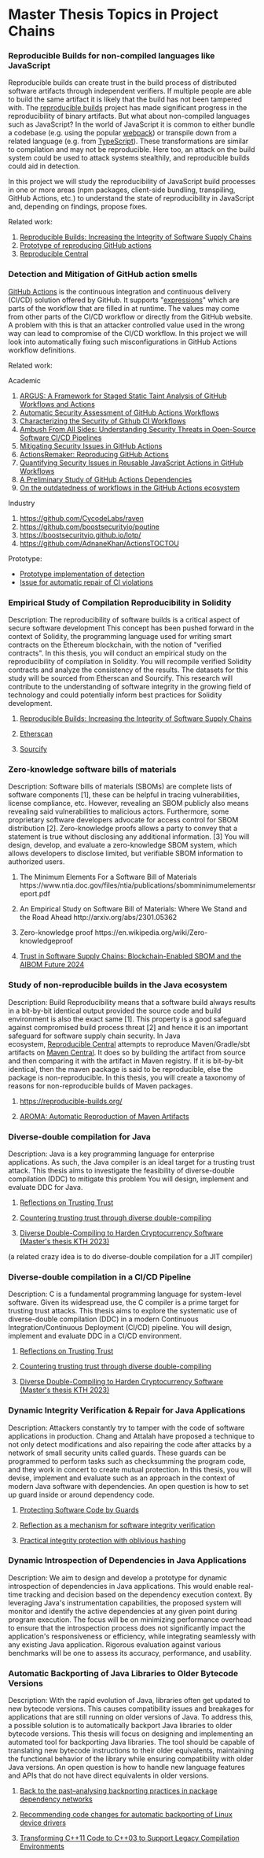 # Master Thesis Topics in Project Chains

### Reproducible Builds for non-compiled languages like JavaScript

Reproducible builds can create trust in the build process of distributed software artifacts through independent verifiers.
If multiple people are able to build the same artifact it is likely that the build has not been tampered with.
The [reproducible builds](https://reproducible-builds.org/) project has made significant progress in the reproducibility of binary artifacts. But what about non-compiled languages such as JavaScript?
In the world of JavaScript it is common to either bundle a codebase (e.g. using the popular [webpack](https://reproducible-builds.org/)) or transpile down from a related language (e.g. from [TypeScript](https://www.typescriptlang.org/)).
These transformations are similar to compilation and may not be reproducible.
Here too, an attack on the build system could be used to attack systems stealthily, and reproducible builds could aid in detection.

In this project we will study the reproducibility of JavaScript build processes in one or more areas (npm packages, client-side bundling, transpiling, GitHub Actions, etc.) to understand the state of reproducibility in JavaScript and, depending on findings, propose fixes.

Related work:
1. [Reproducible Builds: Increasing the Integrity of Software Supply Chains](https://arxiv.org/abs/2104.06020)
1. [Prototype of reproducing GitHub actions](https://github.com/ericcornelissen/reproducing-actions)
1. [Reproducible Central](https://github.com/jvm-repo-rebuild/reproducible-central)

### Detection and Mitigation of GitHub action smells

[GitHub Actions](https://docs.github.com/en/actions) is the continuous integration and continuous delivery (CI/CD) solution offered by GitHub.
It supports "[expressions](https://docs.github.com/en/actions/writing-workflows/choosing-what-your-workflow-does/evaluate-expressions-in-workflows-and-actions)" which are parts of the workflow that are filled in at runtime.
The values may come from other parts of the CI/CD workflow or directly from the GitHub website.
A problem with this is that an attacker controlled value used in the wrong way can lead to compromise of the CI/CD workflow.
In this project we will look into automatically fixing such misconfigurations in GitHub Actions workflow definitions.

Related work:

Academic

1. [ARGUS: A Framework for Staged Static Taint Analysis of GitHub Workflows and Actions](https://www.usenix.org/conference/usenixsecurity23/presentation/muralee)
1. [Automatic Security Assessment of GitHub Actions Workflows](https://dl.acm.org/doi/abs/10.1145/3560835.3564554)
1. [Characterizing the Security of Github CI Workflows](https://www.usenix.org/conference/usenixsecurity22/presentation/koishybayev)
1. [Ambush From All Sides: Understanding Security Threats in Open-Source Software CI/CD Pipelines](https://ieeexplore.ieee.org/document/10061526)
1. [Mitigating Security Issues in GitHub Actions](https://orbi.umons.ac.be/bitstream/20.500.12907/48447/1/Hassan2024-EnCyCriSSVM.pdf)
1. [ActionsRemaker: Reproducing GitHub Actions](http://cdn.zhuhaonan.com/files/icse-23-actionsremaker.pdf)
1. [Quantifying Security Issues in Reusable JavaScript Actions in GitHub Workflows](https://orbi.umons.ac.be/handle/20.500.12907/48468)
1. [A Preliminary Study of GitHub Actions Dependencies](https://ceur-ws.org/Vol-3483/paper7.pdf)
1. [On the outdatedness of workflows in the GitHub Actions ecosystem](https://www.sciencedirect.com/science/article/pii/S0164121223002224)

Industry

1. https://github.com/CycodeLabs/raven
1. https://github.com/boostsecurityio/poutine
1. https://boostsecurityio.github.io/lotp/
1. https://github.com/AdnaneKhan/ActionsTOCTOU

Prototype:
- [Prototype implementation of detection](https://github.com/ericcornelissen/ades)
- [Issue for automatic repair of CI violations](https://github.com/ericcornelissen/ades/issues/42)


<h3 id="uid42">Empirical Study of Compilation Reproducibility in Solidity</h3>
<p>Description:
The reproducibility of software builds is a critical aspect of secure software development This concept has been pushed forward in the context of Solidity, the programming language
used for writing smart contracts on the Ethereum blockchain, with the notion of "verified contracts".
In this thesis, you will conduct an empirical study on the reproducibility of compilation in Solidity. You will recompile verified Solidity contracts and analyze the
consistency of the results. The datasets for this study will be sourced from Etherscan and Sourcify.
This research will contribute to the understanding of software integrity in the growing field of technology and could potentially inform best practices for
Solidity development.</p>
<ol>
<li id="uid43"><p><a href="http://arxiv.org/pdf/2104.06020">Reproducible Builds: Increasing the Integrity of Software Supply Chains</a></p>
</li>
<li id="uid44"><p><a href="https://etherscan.io/">Etherscan</a></p>
</li>
<li id="uid45"><p><a href="https://sourcify.dev/">Sourcify</a></p>
</li></ol>

<h3 id="uid46">Zero-knowledge software bills of materials</h3>
<p>Description: Software bills of materials (SBOMs) are complete lists of software components [1], these can be helpful in tracing vulnerabilities, license compliance, etc. However, revealing an SBOM publicly also means revealing said vulnerabilities to malicious actors. Furthermore, some proprietary software developers advocate for access control for SBOM distribution [2].
Zero-knowledge proofs allows a party to convey that a statement is true without disclosing any additional information. [3]
You will design, develop, and evaluate a zero-knowledge SBOM system, which allows developers to disclose limited, but verifiable SBOM information to authorized users.</p>
<ol>
<li id="uid47"><p>The Minimum Elements For a Software Bill of Materials https://www.ntia.doc.gov/files/ntia/publications/sbomminimumelementsreport.pdf</p>
</li>
<li id="uid48"><p>An Empirical Study on Software Bill of Materials: Where We Stand and the Road Ahead http://arxiv.org/abs/2301.05362</p>
</li>
<li id="uid49"><p>Zero-knowledge proof https://en.wikipedia.org/wiki/Zero-knowledgeproof</p>
</li>
<li id="uid50"><p><a href="https://arxiv.org/abs/2307.02088">Trust in Software Supply Chains: Blockchain-Enabled SBOM and the AIBOM Future 2024</a></p>
</li></ol>

<h3 id="uid51">Study of non-reproducible builds in the Java ecosystem</h3>
<p>Description: Build Reproducibility means that a software build
always results in a bit-by-bit identical output provided the source code
and build environment is also the exact same [1]. This property is a
good safeguard against compromised build process threat [2] and
hence it is an important safeguard for software supply chain security.
In Java
ecosystem,&nbsp;<a href="https://github.com/jvm-repo-rebuild/reproducible-central">Reproducible
Central</a>&nbsp;attempts to reproduce Maven/Gradle/sbt artifacts
on&nbsp;<a href="https://mvnrepository.com/">Maven Central</a>. It does so&nbsp;by
building the artifact from source and then comparing it with the
artifact in Maven registry. If it is bit-by-bit identical, then the
maven package is said to be reproducible, else the package is
non-reproducible. In this thesis, you will create a taxonomy of reasons
for non-reproducible builds of Maven packages.</p>
<ol>
<li id="uid52"><p><a href="https://reproducible-builds.org/">https://reproducible-builds.org/</a></p>
</li>
<li id="uid53"><p><a href="https://dl.acm.org/doi/10.1145/3643764">AROMA:
Automatic Reproduction of Maven Artifacts</a></p>
</li></ol>

<h3 id="uid54">Diverse-double compilation for Java</h3>
<p>Description:
Java is a key programming language for enterprise applications. As such, the Java compiler is an ideal target for a trusting trust attack. This thesis aims to investigate the feasibility of diverse-double compilation (DDC) to mitigate this problem You will design, implement and evaluate DDC for Java.</p>
<ol>
<li id="uid55"><p><a href="https://dl.acm.org/doi/pdf/10.1145/358198.358210?trk=public_post_comment-text">Reflections on Trusting Trust</a></p>
</li>
<li id="uid56"><p><a href="http://ieeexplore.ieee.org/document/1565233/">Countering trusting trust through diverse double-compiling</a></p>
</li>
<li id="uid57"><p><a href="http://urn.kb.se/resolve?urn=urn:nbn:se:kth:diva-323901">Diverse Double-Compiling to Harden Cryptocurrency Software (Master's thesis KTH 2023)</a></p>
</li></ol>
<p>(a related crazy idea is to do diverse-double compilation for a JIT compiler)</p>

<h3 id="uid58">Diverse-double compilation in a CI/CD Pipeline</h3>
<p>Description:
C is a fundamental programming language for system-level software. Given its widespread use, the C compiler is a prime
target for trusting trust attacks. This thesis aims to explore the systematic use of diverse-double compilation (DDC) in a modern Continuous Integration/Continuous Deployment (CI/CD) pipeline. You will design, implement and evaluate DDC in a CI/CD environment.</p>
<ol>
<li id="uid59"><p><a href="https://dl.acm.org/doi/pdf/10.1145/358198.358210?trk=public_post_comment-text">Reflections on Trusting Trust</a></p>
</li>
<li id="uid60"><p><a href="http://ieeexplore.ieee.org/document/1565233/">Countering trusting trust through diverse double-compiling</a></p>
</li>
<li id="uid61"><p><a href="http://urn.kb.se/resolve?urn=urn:nbn:se:kth:diva-323901">Diverse Double-Compiling to Harden Cryptocurrency Software (Master's thesis KTH 2023)</a></p>
</li></ol>

<h3 id="uid62">Dynamic Integrity Verification &amp; Repair for Java Applications</h3>
<p>Description:
Attackers constantly try to tamper with the code of software applications in production.
Chang and Attalah have proposed a technique to not only detect modifications and also repairing the code after attacks by a network of small security
units called guards. These guards can be programmed to perform tasks such as checksumming the program code, and they work in concert to create mutual protection.
In this thesis, you will devise, implement and evaluate such as an approach in the context of modern Java software with dependencies. An open question is how to set up guard inside or around dependency code.</p>
<ol>
<li id="uid63"><p><a href="https://link.springer.com/chapter/10.1007/3-540-47870-1_10">Protecting Software Code by Guards</a></p>
</li>
<li id="uid64"><p><a href="https://dl.acm.org/doi/abs/10.1145/353323.353383">Reflection as a mechanism for software integrity verification</a></p>
</li>
<li id="uid65"><p><a href="https://dl.acm.org/doi/abs/10.1145/3274694.3274732">Practical integrity protection with oblivious hashing</a></p>
</li></ol>

<h3 id="uid66">Dynamic Introspection of Dependencies in Java Applications</h3>
<p>Description: We aim to design and develop a prototype for dynamic introspection of dependencies in Java applications. This would enable real-time tracking and decision based on the dependency execution context. By leveraging Java's instrumentation capabilities, the proposed system will monitor and identify the active dependencies at any given
point during program execution. The focus will be on minimizing performance
overhead to ensure that the introspection process does not significantly impact the application's responsiveness or efficiency, while integrating seamlessly with any existing Java application.
Rigorous evaluation against various benchmarks will be one to assess its accuracy,
performance, and usability.</p>

<h3 id="uid67">Automatic Backporting of Java Libraries to Older Bytecode Versions</h3>
<p>Description:
With the rapid evolution of Java, libraries often get updated to new bytecode versions. This causes compatibility issues and breakages for
applications that are still running on older versions of Java. To address this, a possible solution is to automatically backport Java libraries to older bytecode
versions. This thesis will focus on designing and implementing an automated tool for backporting Java libraries. The tool should be capable of translating new bytecode
instructions to their older equivalents, maintaining the functional behavior of the library while ensuring compatibility with older Java versions. An open question is
how to handle new language features and APIs that do not have direct equivalents in older versions.</p>
<ol>
<li id="uid68"><p><a href="https://ieeexplore.ieee.org/abstract/document/9540328/">Back to the past–analysing backporting practices in package dependency networks</a></p>
</li>
<li id="uid69"><p><a href="https://inria.hal.science/hal-01355859/file/icsme_hal.pdf">Recommending code changes for automatic backporting of Linux device drivers</a></p>
</li>
<li id="uid70"><p><a href="https://arxiv.org/abs/2405.07204">Transforming C++11 Code to C++03 to Support Legacy Compilation Environments</a></p>
</li></ol>
